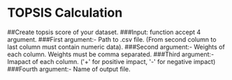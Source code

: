 # TOPSIS Calculation
##Create topsis score of your dataset.
###Input: function accept 4 argument.
###First argument:- Path to .csv file. (From second column to last column must contain numeric data).
###Second argument:- Weights of each column. Weights must be comma separated.
###Third argument:- Imapact of each column. ('+' for positive impact, '-' for negative impact)
###Fourth argument:- Name of output file.
